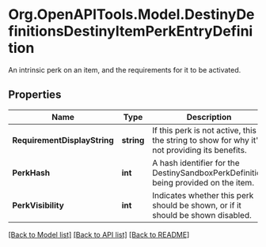 # Org.OpenAPITools.Model.DestinyDefinitionsDestinyItemPerkEntryDefinition
An intrinsic perk on an item, and the requirements for it to be activated.

## Properties

Name | Type | Description | Notes
------------ | ------------- | ------------- | -------------
**RequirementDisplayString** | **string** | If this perk is not active, this is the string to show for why it&#39;s not providing its benefits. | [optional] 
**PerkHash** | **int** | A hash identifier for the DestinySandboxPerkDefinition being provided on the item. | [optional] 
**PerkVisibility** | **int** | Indicates whether this perk should be shown, or if it should be shown disabled. | [optional] 

[[Back to Model list]](../README.md#documentation-for-models) [[Back to API list]](../README.md#documentation-for-api-endpoints) [[Back to README]](../README.md)

